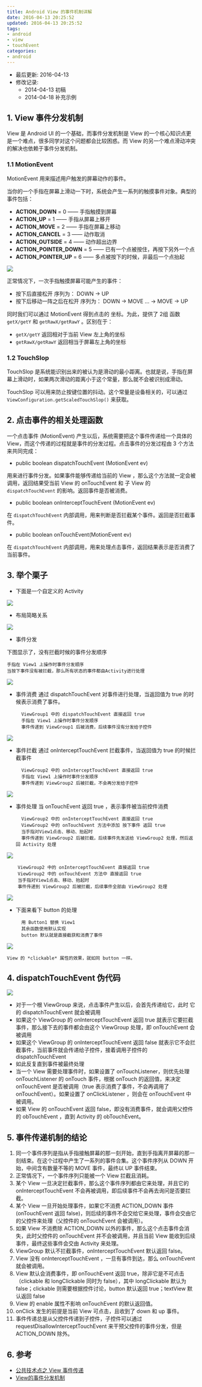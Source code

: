 ```yaml
---
title: Android View 的事件机制详解
date: 2016-04-13 20:25:52
updated: 2016-04-13 20:25:52
tags:
- android
- view
- touchEvent
categories:
- android
---
```


- 最后更新: 2016-04-13
- 修改记录:
	* 2014-04-13 初稿
	* 2014-04-18 补充示例

## 1. View 事件分发机制
View 是 Android UI 的一个基础，而事件分发机制是 View 的一个核心知识点更是一个难点，很多同学对这个问题都会比较困惑。而 View 的另一个难点滑动冲突的解决也依赖于事件分发机制。

### 1.1 MotionEvent
MotionEvent 用来描述用户触发的屏幕动作的事件。

当你的一个手指在屏幕上滑动一下时，系统会产生一系列的触摸事件对象。典型的事件包括：

* **ACTION_DOWN** = 0 —— 手指触摸到屏幕
* **ACTION_UP** = 1 —— 手指从屏幕上移开
* **ACTION_MOVE** = 2 —— 手指在屏幕上移动
* **ACTION_CANCEL** = 3 —— 动作取消
* **ACTION_OUTSIDE** = 4 —— 动作超出边界
* **ACTION_POINTER_DOWN** = 5 —— 已有一个点被按住，再按下另外一个点
* **ACTION_POINTER_UP** = 6 —— 多点被按下的时候，非最后一个点抬起

![](/images/14605560667360.gif)

正常情况下，一次手指触摸屏幕可能产生的事件：

* 按下后直接松开  序列为： DOWN -> UP
* 按下后移动一阵之后在松开 序列为： DOWN -> MOVE ... -> MOVE -> UP

同时我们可以通过 MotionEvent 得到点击的 坐标。为此，提供了 2组 函数 `getX/getY` 和 `getRawX/getRawY` 。区别在于：

*  `getX/getY` 返回相对于当前 View 左上角的坐标
*  `getRawX/getRawY` 返回相当于屏幕左上角的坐标

### 1.2 TouchSlop
TouchSlop 是系统能识别出来的被认为是滑动的最小距离。也就是说，手指在屏幕上滑动时，如果两次滑动的距离小于这个常量，那么就不会被识别成滑动。

TouchSlop 可以用来防止按键位置的抖动。这个常量是设备相关的，可以通过 `ViewConfiguration.getScaledTouchSlop()` 来获取。

## 2. 点击事件的相关处理函数
一个点击事件 (MotionEvent) 产生以后，系统需要把这个事件传递给一个具体的 View，而这个传递的过程就是事件的分发过程。点击事件的分发过程由 3 个方法来共同完成：

* public boolean dispatchTouchEvent (MotionEvent ev)

用来进行事件分发。如果事件能够传递给当前的 View ，那么这个方法就一定会被调用，返回结果受当前 View 的 onTouchEvent 和 子 View 的 `dispatchTouchEvent` 的影响。返回事件是否被消费。

* public boolean onInterceptTouchEvent (MotionEvent ev)

在 `dispatchTouchEvent` 内部调用，用来判断是否拦截某个事件。返回是否拦截事件。

* public boolean onTouchEvent(MotionEvent ev)

在 `dispatchTouchEvent` 内部调用，用来处理点击事件，返回结果表示是否消费了当前事件。

## 3. 举个栗子

* 下面是一个自定义的 Activity

![](/images/14609483250389.png)

* 布局简略关系

![](/images/14609484458874.png)

* 事件分发

下图显示了，没有拦截时候的事件分发顺序

	手指在 View1 上操作时事件分发顺序
	当按下事件没有被拦截，那么所有状态的事件都由Activity进行处理
	
![](/images/14609487247618.png)
	

* 事件消费
通过 dispatchTouchEvent 对事件进行处理，当返回值为 true 的时候表示消费了事件。

		ViewGroup1 中的 dispatchTouchEvent 直接返回 true
		手指在 View1 上操作时事件分发顺序
		事件传递到 ViewGroup1 后被消费，后续事件没有分发给子控件

![](/images/14609490327325.png)

* 事件拦截
通过 onInterceptTouchEvent 拦截事件，当返回值为 true 的时候拦截事件

		ViewGroup2 中的 onInterceptTouchEvent 直接返回 true
		手指在 View1 上操作时事件分发顺序
		事件传递到 ViewGroup2 后被拦截，不会再分发给子控件

![](/images/14609602211963.png)

* 事件处理
当 onTouchEvent 返回 true ，表示事件被当前控件消费

		ViewGroup2 中的 onInterceptTouchEvent 直接返回 true
	  	ViewGroup2 中的 onTouchEvent 方法中添加 按下事件 返回 true
		当手指对View1点击、移动、抬起时
		事件传递到 ViewGroup2 后被拦截，后续事件先发送给 ViewGroup2 处理，然后返回 Activity 处理


![](/images/14609607629304.png)


		ViewGroup2 中的 onInterceptTouchEvent 直接返回 true
	  	ViewGroup2 中的 onTouchEvent 方法中 直接返回 true
		当手指对View1点击、移动、抬起时
		事件传递到 ViewGroup2 后被拦截，后续事件全部由 ViewGroup2 处理

![](/images/14609608813851.png)


* 下面来看下 button 的处理

		用 Button1 替换 View1
		其余函数使用默认实现
		button 默认就是直接截获和消费了事件
	
![](/images/14609611313192.png)

	View 的 *clickable* 属性的效果，就如同 button 一样。
	
## 4. dispatchTouchEvent 伪代码
![](/images/14609640887128.jpg)

* 对于一个根 ViewGroup 来说，点击事件产生以后，会首先传递给它，此时 它的 dispatchTouchEvent 就会被调用
* 如果这个 ViewGroup 的 onInterceptTouchEvent 返回 true 就表示它要拦截事件，那么接下去的事件都会由这个 ViewGroup 处理，即 onTouchEvent 会被调用
* 如果这个 ViewGroup 的 onInterceptTouchEvent 返回 false 就表示它不会拦截事件，当前事件就会传递给子控件，接着调用子控件的  dispatchTouchEvent
* 如此反复直到事件被最终处理
* 当一个 View 需要处理事件时，如果设置了 onTouchListener，则优先处理 onTouchListener 的 onTouch 事件，根据 onTouch 的返回值，来决定 onTouchEvent 是否被调用（true 表示消费了事件，不会再调用了 onTouchEvent）。如果设置了 onClickListener ，则会在 onTouchEvent 中被调用。
* 如果 View 的 onTouchEvent 返回 false，即没有消费事件，就会调用父控件的 obTouchEvent ，直到 Activity 的 obTouchEvent。

## 5. 事件传递机制的结论
1. 同一个事件序列是指从手指接触屏幕的那一刻开始，直到手指离开屏幕的那一刻结束。在这个过程中产生了一系列的事件合集。这个事件序列从 DOWN 开始，中间含有数量不等的 MOVE 事件，最终以 UP 事件结束。
2. 正常情况下，一个事件序列只能被一个 View 拦截且消耗。
3. 某个 View 一旦决定拦截事件，那么这个事件序列都由它来处理，并且它的 onInterceptTouchEvent 不会再被调用，即后续事件不会再去询问是否要拦截。
4. 某个 View 一旦开始处理事件，如果它不消费 ACTION_DOWN 事件(onTouchEvent 返回 false)，则后续的事件不会交给它来处理，事件会交由它的父控件来处理（父控件的 onTouchEvent 会被调用）。
5. 如果 View 不消费除 ACTION_DOWN 以外的事件，那么这个点击事件会消失，此时父控件的 onTouchEvent 并不会被调用，并且当前 View 能收到后续事件，最终这些事件会交由 Activity 来处理。
6. ViewGroup 默认不拦截事件，onInterceptTouchEvent 默认返回 false。
7. View 没有 onInterceptTouchEvent ，一旦有事件到达，那么 onTouchEvent 就会被调用。
8. View 默认会消费事件，即 onTouchEvent 返回 true，除非它是不可点击（clickable 和 longClickable 同时为 false），其中 longClickable 默认为 false；clickable 则需要根据控件讨论，button 默认返回 true；textView 默认返回 false
9. View 的 enable 属性不影响 onTouchEvent 的默认返回值。
10. onClick 发生的前提是当前 View 可点击，且收到了 down 和 up 事件。
11. 事件传递总是从父控件传递到子控件，子控件可以通过 requestDisallowInterceptTouchEvent 来干预父控件的事件分发，但是 ACTION_DOWN 除外。


## 6. 参考
* [公共技术点之 View 事件传递](http://p.codekk.com/blogs/detail/54cfab086c4761e5001b253e)
* [View的事件分发机制](http://www.jianshu.com/p/49d4043621d6)


